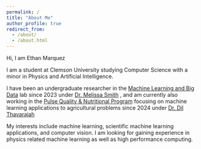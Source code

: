 ```yaml
---
permalink: /
title: "About Me"
author_profile: true
redirect_from: 
  - /about/
  - /about.html
---
```


Hi, I am Ethan Marquez

I am a student at Clemson University studying Computer Science with a minor in Physics and
Artificial Intelligence.

I have been an undergraduate researcher in the [Machine Learning and Big Data](https://cufctl.github.io/mlbd/)
lab since 2023 under [Dr. Melissa Smith](https://www.clemson.edu/cecas/departments/ece/faculty_staff/faculty/msmith.html)
, and am currently also working in the [Pulse Quality & Nutritional Program](https://www.clemson.edu/cafls/organic-breeding/index.html)
focusing on machine learning applications to agricultural problems since 2024 under [Dr. Dil Thavarajah](https://www.clemson.edu/health-research/faculty/faculty-scholars/thavarajah.html)

My interests include machine learning, scientific machine learning applications, and computer vision.
I am looking for gaining experience in physics related machine learning as well as high performance
computing.
